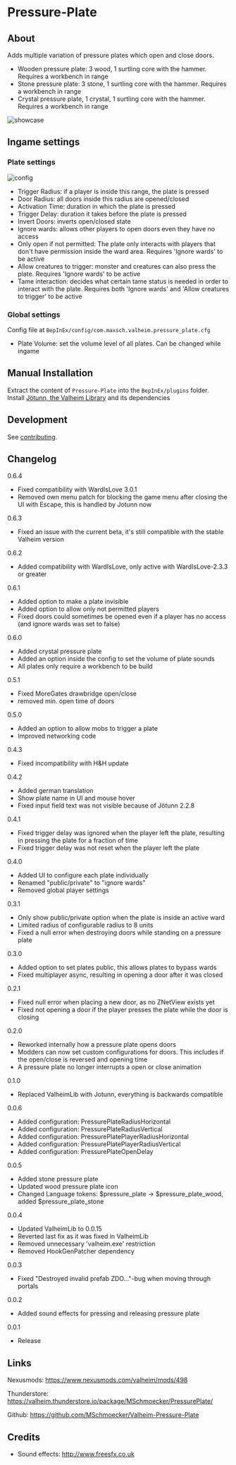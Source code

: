 # Pressure-Plate

## About
Adds multiple variation of pressure plates which open and close doors.
- Wooden pressure plate: 3 wood, 1 surtling core with the hammer. Requires a workbench in range
- Stone pressure plate: 3 stone, 1 surtling core with the hammer. Requires a workbench in range
- Crystal pressure plate, 1 crystal, 1 surtling core with the hammer. Requires a workbench in range

![showcase](https://raw.githubusercontent.com/MSchmoecker/Valheim-Pressure-Plate/master/Docs/Showcase.gif)


## Ingame settings


### Plate settings
![config](https://raw.githubusercontent.com/MSchmoecker/Valheim-Pressure-Plate/master/Docs/ExampleGUI.png)
- Trigger Radius: if a player is inside this range, the plate is pressed
- Door Radius: all doors inside this radius are opened/closed
- Activation Time: duration in which the plate is pressed
- Trigger Delay: duration it takes before the plate is pressed
- Invert Doors: inverts open/closed state
- Ignore wards: allows other players to open doors even they have no access
- Only open if not permitted: The plate only interacts with players that don't have permission inside the ward area. Requires 'Ignore wards' to be active
- Allow creatures to trigger: monster and creatures can also press the plate. Requires 'Ignore wards' to be active
- Tame interaction: decides what certain tame status is needed in order to interact with the plate. Requires both 'Ignore wards' and 'Allow creatures to trigger' to be active

### Global settings

Config file at `BepInEx/config/com.maxsch.valheim.pressure_plate.cfg`
- Plate Volume: set the volume level of all plates. Can be changed while ingame


## Manual Installation
Extract the content of `Pressure-Plate` into the `BepInEx/plugins` folder.\
Install [Jötunn, the Valheim Library](https://valheim.thunderstore.io/package/ValheimModding/Jotunn/) and its dependencies


## Development
See [contributing](https://github.com/MSchmoecker/Valheim-Pressure-Plate/blob/master/CONTRIBUTING.md).


## Changelog
0.6.4
- Fixed compatibility with WardIsLove 3.0.1
- Removed own menu patch for blocking the game menu after closing the UI with Escape, this is handled by Jotunn now

0.6.3
- Fixed an issue with the current beta, it's still compatible with the stable Valheim version

0.6.2
- Added compatibility with WardIsLove, only active with WardIsLove-2.3.3 or greater

0.6.1
- Added option to make a plate invisible
- Added option to allow only not permitted players
- Fixed doors could sometimes be opened even if a player has no access (and ignore wards was set to false)

0.6.0
- Added crystal pressure plate
- Added an option inside the config to set the volume of plate sounds
- All plates only require a workbench to be build

0.5.1
- Fixed MoreGates drawbridge open/close
- removed min. open time of doors

0.5.0
- Added an option to allow mobs to trigger a plate
- Improved networking code

0.4.3
- Fixed incompatibility with H&H update

0.4.2
- Added german translation
- Show plate name in UI and mouse hover
- Fixed input field text was not visible because of Jötunn 2.2.8

0.4.1
- Fixed trigger delay was ignored when the player left the plate, resulting in pressing the plate for a fraction of time
- Fixed trigger delay was not reset when the player left the plate

0.4.0
- Added UI to configure each plate individually
- Renamed "public/private" to "ignore wards"
- Removed global player settings

0.3.1
- Only show public/private option when the plate is inside an active ward
- Limited radius of configurable radius to 8 units
- Fixed a null error when destroying doors while standing on a pressure plate

0.3.0
- Added option to set plates public, this allows plates to bypass wards
- Fixed multiplayer async, resulting in opening a door after it was closed

0.2.1
- Fixed null error when placing a new door, as no ZNetView exists yet
- Fixed not opening a door if the player presses the plate while the door is closing

0.2.0
- Reworked internally how a pressure plate opens doors
- Modders can now set custom configurations for doors. This includes if the open/close is reversed and opening time
- A pressure plate no longer interrupts a open or close animation

0.1.0
- Replaced ValheimLib with Jotunn, everything is backwards compatible

0.0.6
- Added configuration: PressurePlateRadiusHorizontal
- Added configuration: PressurePlateRadiusVertical
- Added configuration: PressurePlatePlayerRadiusHorizontal
- Added configuration: PressurePlatePlayerRadiusVertical
- Added configuration: PressurePlateOpenDelay

0.0.5
- Added stone pressure plate
- Updated wood pressure plate icon
- Changed Language tokens: $pressure_plate -> $pressure_plate_wood, added $pressure_plate_stone

0.0.4
- Updated ValheimLib to 0.0.15
- Reverted last fix as it was fixed in ValheimLib
- Removed unnecessary 'valheim.exe' restriction
- Removed HookGenPatcher dependency

0.0.3
- Fixed "Destroyed invalid prefab ZDO..."-bug when moving through portals

0.0.2
- Added sound effects for pressing and releasing pressure plate

0.0.1
- Release


## Links
Nexusmods: https://www.nexusmods.com/valheim/mods/498

Thunderstore: https://valheim.thunderstore.io/package/MSchmoecker/PressurePlate/

Github: https://github.com/MSchmoecker/Valheim-Pressure-Plate


## Credits
- Sound effects: http://www.freesfx.co.uk

